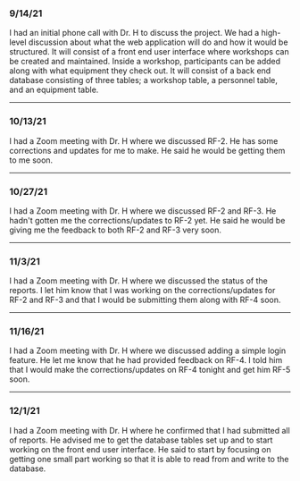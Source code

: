 ### 9/14/21

I had an initial phone call with Dr. H to discuss the project.  We had a high-level discussion about what the web application will do and how it would be structured.  It will consist of a front end user interface where workshops can be created and maintained.  Inside a workshop, participants can be added along with what equipment they check out.  It will consist of a back end database consisting of three tables; a workshop table, a personnel table, and an equipment table.

***

### 10/13/21

I had a Zoom meeting with Dr. H where we discussed RF-2.  He has some corrections and updates for me to make.  He said he would be getting them to me soon.

***

### 10/27/21

I had a Zoom meeting with Dr. H where we discussed RF-2 and RF-3.  He hadn't gotten me the corrections/updates to RF-2 yet.  He said he would be giving me the feedback to both RF-2 and RF-3 very soon.

***

### 11/3/21

I had a Zoom meeting with Dr. H where we discussed the status of the reports.  I let him know that I was working on the corrections/updates for RF-2 and RF-3 and that I would be submitting them along with RF-4 soon.

***

### 11/16/21

I had a Zoom meeting with Dr. H where we discussed adding a simple login feature.  He let me know that he had provided feedback on RF-4.  I told him that I would make the corrections/updates on RF-4 tonight and get him RF-5 soon.

***

### 12/1/21

I had a Zoom meeting with Dr. H where he confirmed that I had submitted all of reports.  He advised me to get the database tables set up and to start working on the front end user interface.  He said to start by focusing on getting one small part working so that it is able to read from and write to the database.
